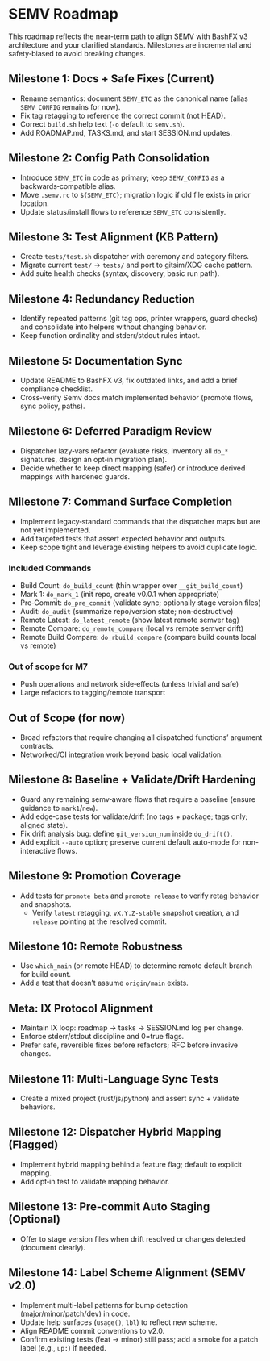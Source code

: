 # SEMV Roadmap

This roadmap reflects the near-term path to align SEMV with BashFX v3 architecture and your clarified standards. Milestones are incremental and safety‑biased to avoid breaking changes.

## Milestone 1: Docs + Safe Fixes (Current)
- Rename semantics: document `SEMV_ETC` as the canonical name (alias `SEMV_CONFIG` remains for now).
- Fix tag retagging to reference the correct commit (not HEAD).
- Correct `build.sh` help text (`-o` default to `semv.sh`).
- Add ROADMAP.md, TASKS.md, and start SESSION.md updates.

## Milestone 2: Config Path Consolidation
- Introduce `SEMV_ETC` in code as primary; keep `SEMV_CONFIG` as a backwards‑compatible alias.
- Move `.semv.rc` to `${SEMV_ETC}`; migration logic if old file exists in prior location.
- Update status/install flows to reference `SEMV_ETC` consistently.

## Milestone 3: Test Alignment (KB Pattern)
- Create `tests/test.sh` dispatcher with ceremony and category filters.
- Migrate current `test/` → `tests/` and port to gitsim/XDG cache pattern.
- Add suite health checks (syntax, discovery, basic run path).

## Milestone 4: Redundancy Reduction
- Identify repeated patterns (git tag ops, printer wrappers, guard checks) and consolidate into helpers without changing behavior.
- Keep function ordinality and stderr/stdout rules intact.

## Milestone 5: Documentation Sync
- Update README to BashFX v3, fix outdated links, and add a brief compliance checklist.
- Cross‑verify Semv docs match implemented behavior (promote flows, sync policy, paths).

## Milestone 6: Deferred Paradigm Review
- Dispatcher lazy‑vars refactor (evaluate risks, inventory all `do_*` signatures, design an opt‑in migration plan).
- Decide whether to keep direct mapping (safer) or introduce derived mappings with hardened guards.

## Milestone 7: Command Surface Completion
- Implement legacy‑standard commands that the dispatcher maps but are not yet implemented.
- Add targeted tests that assert expected behavior and outputs.
- Keep scope tight and leverage existing helpers to avoid duplicate logic.

### Included Commands
- Build Count: `do_build_count` (thin wrapper over `__git_build_count`)
- Mark 1: `do_mark_1` (init repo, create v0.0.1 when appropriate)
- Pre‑Commit: `do_pre_commit` (validate sync; optionally stage version files)
- Audit: `do_audit` (summarize repo/version state; non‑destructive)
- Remote Latest: `do_latest_remote` (show latest remote semver tag)
- Remote Compare: `do_remote_compare` (local vs remote semver drift)
- Remote Build Compare: `do_rbuild_compare` (compare build counts local vs remote)

### Out of scope for M7
- Push operations and network side‑effects (unless trivial and safe)
- Large refactors to tagging/remote transport

## Out of Scope (for now)
- Broad refactors that require changing all dispatched functions’ argument contracts.
- Networked/CI integration work beyond basic local validation.

## Milestone 8: Baseline + Validate/Drift Hardening
- Guard any remaining semv‑aware flows that require a baseline (ensure guidance to `mark1`/`new`).
- Add edge‑case tests for validate/drift (no tags + package; tags only; aligned state).
- Fix drift analysis bug: define `git_version_num` inside `do_drift()`.
- Add explicit `--auto` option; preserve current default auto-mode for non-interactive flows.

## Milestone 9: Promotion Coverage
- Add tests for `promote beta` and `promote release` to verify retag behavior and snapshots.
  - Verify `latest` retagging, `vX.Y.Z-stable` snapshot creation, and `release` pointing at the resolved commit.

## Milestone 10: Remote Robustness
- Use `which_main` (or remote HEAD) to determine remote default branch for build count.
- Add a test that doesn’t assume `origin/main` exists.

## Meta: IX Protocol Alignment
- Maintain IX loop: roadmap → tasks → SESSION.md log per change.
- Enforce stderr/stdout discipline and 0=true flags.
- Prefer safe, reversible fixes before refactors; RFC before invasive changes.

## Milestone 11: Multi‑Language Sync Tests
- Create a mixed project (rust/js/python) and assert sync + validate behaviors.

## Milestone 12: Dispatcher Hybrid Mapping (Flagged)
- Implement hybrid mapping behind a feature flag; default to explicit mapping.
- Add opt‑in test to validate mapping behavior.

## Milestone 13: Pre‑commit Auto Staging (Optional)
- Offer to stage version files when drift resolved or changes detected (document clearly).

## Milestone 14: Label Scheme Alignment (SEMV v2.0)
- Implement multi-label patterns for bump detection (major/minor/patch/dev) in code.
- Update help surfaces (`usage()`, `lbl`) to reflect new scheme.
- Align README commit conventions to v2.0.
- Confirm existing tests (feat → minor) still pass; add a smoke for a patch label (e.g., `up:`) if needed.
